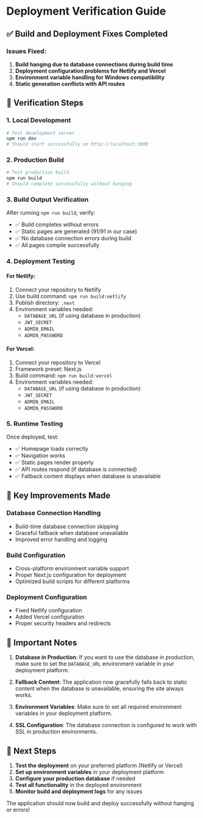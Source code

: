 # Deployment Verification Guide

## ✅ Build and Deployment Fixes Completed

### Issues Fixed:
1. **Build hanging due to database connections during build time**
2. **Deployment configuration problems for Netlify and Vercel**
3. **Environment variable handling for Windows compatibility**
4. **Static generation conflicts with API routes**

## 🧪 Verification Steps

### 1. Local Development
```bash
# Test development server
npm run dev
# Should start successfully on http://localhost:3000
```

### 2. Production Build
```bash
# Test production build
npm run build
# Should complete successfully without hanging
```

### 3. Build Output Verification
After running `npm run build`, verify:
- ✅ Build completes without errors
- ✅ Static pages are generated (91/91 in our case)
- ✅ No database connection errors during build
- ✅ All pages compile successfully

### 4. Deployment Testing

#### For Netlify:
1. Connect your repository to Netlify
2. Use build command: `npm run build:netlify`
3. Publish directory: `.next`
4. Environment variables needed:
   - `DATABASE_URL` (if using database in production)
   - `JWT_SECRET`
   - `ADMIN_EMAIL`
   - `ADMIN_PASSWORD`

#### For Vercel:
1. Connect your repository to Vercel
2. Framework preset: Next.js
3. Build command: `npm run build:vercel`
4. Environment variables needed:
   - `DATABASE_URL` (if using database in production)
   - `JWT_SECRET`
   - `ADMIN_EMAIL`
   - `ADMIN_PASSWORD`

### 5. Runtime Testing
Once deployed, test:
- ✅ Homepage loads correctly
- ✅ Navigation works
- ✅ Static pages render properly
- ✅ API routes respond (if database is connected)
- ✅ Fallback content displays when database is unavailable

## 🔧 Key Improvements Made

### Database Connection Handling
- Build-time database connection skipping
- Graceful fallback when database unavailable
- Improved error handling and logging

### Build Configuration
- Cross-platform environment variable support
- Proper Next.js configuration for deployment
- Optimized build scripts for different platforms

### Deployment Configuration
- Fixed Netlify configuration
- Added Vercel configuration
- Proper security headers and redirects

## 🚨 Important Notes

1. **Database in Production**: If you want to use the database in production, make sure to set the `DATABASE_URL` environment variable in your deployment platform.

2. **Fallback Content**: The application now gracefully falls back to static content when the database is unavailable, ensuring the site always works.

3. **Environment Variables**: Make sure to set all required environment variables in your deployment platform.

4. **SSL Configuration**: The database connection is configured to work with SSL in production environments.

## 🎯 Next Steps

1. **Test the deployment** on your preferred platform (Netlify or Vercel)
2. **Set up environment variables** in your deployment platform
3. **Configure your production database** if needed
4. **Test all functionality** in the deployed environment
5. **Monitor build and deployment logs** for any issues

The application should now build and deploy successfully without hanging or errors!
